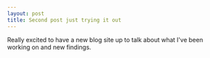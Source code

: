 ```yaml
---
layout: post
title: Second post just trying it out
---
```


Really excited to have a new blog site up to talk about what I've been working on and new findings.
